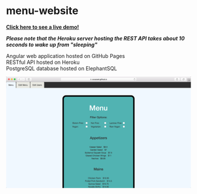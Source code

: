# menu-website
  

  
**[Click here to see a live demo!](https://cocassel.github.io/menu-website/)**    
    
***Please note that the Heroku server hosting the REST API takes about 10 seconds to wake up from "sleeping"***
  
  
Angular web application hosted on GitHub Pages  
RESTful API hosted on Heroku  
PostgreSQL database hosted on ElephantSQL  

![screenshot](menu.png)
